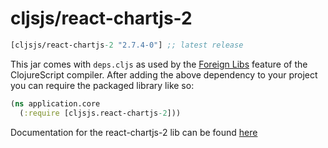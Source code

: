 # cljsjs/react-chartjs-2

[](dependency)
```clojure
[cljsjs/react-chartjs-2 "2.7.4-0"] ;; latest release
```
[](/dependency)

This jar comes with `deps.cljs` as used by the [Foreign Libs][flibs] feature
of the ClojureScript compiler. After adding the above dependency to your project
you can require the packaged library like so:

```clojure
(ns application.core
  (:require [cljsjs.react-chartjs-2]))
```

Documentation for the react-chartjs-2 lib can be found [here](https://github.com/gor181/react-chartjs-2)

[flibs]: https://clojurescript.org/reference/packaging-foreign-deps
